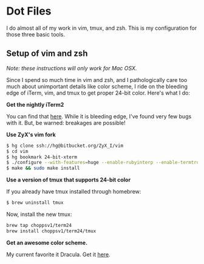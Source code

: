 # Dot Files

I do almost all of my work in vim, tmux, and zsh. This is my configuration for those three basic tools.

## Setup of vim and zsh

_Note: these instructions will only work for Mac OSX._

Since I spend so much time in vim and zsh, and I pathologically care too much about unimportant details like color scheme, I ride on the bleeding edge of iTerm, vim, and tmux to get proper 24-bit color. Here's what I do:

**Get the nightly iTerm2**

You can find that [here](http://iterm2.com/downloads.html). While it is bleeding edge, I've found very few bugs with it. But, be warned: breakages are possible!

**Use ZyX's vim fork**

```bash
$ hg clone ssh://hg@bitbucket.org/ZyX_I/vim
$ cd vim
$ hg bookmark 24-bit-xterm
$ ./configure --with-features=huge --enable-rubyinterp --enable-termtruecolor
$ make && sudo make install
```

**Use a version of tmux that supports 24-bit color**

If you already have tmux installed through homebrew:

```bash
$ brew uninstall tmux
```

Now, install the new tmux:

```bash
brew tap choppsv1/term24
brew install choppsv1/term24/tmux
```

**Get an awesome color scheme.**

My current favorite it Dracula. Get it [here](https://github.com/zenorocha/dracula-theme).
